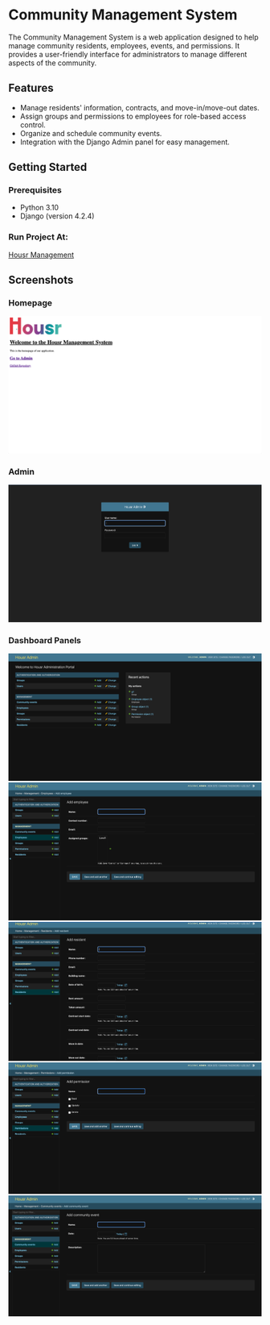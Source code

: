  # Community Management System

The Community Management System is a web application designed to help manage community residents, employees, events, and permissions. It provides a user-friendly interface for administrators to manage different aspects of the community.

## Features

- Manage residents' information, contracts, and move-in/move-out dates.
- Assign groups and permissions to employees for role-based access control.
- Organize and schedule community events.
- Integration with the Django Admin panel for easy management.

## Getting Started

### Prerequisites

- Python 3.10
- Django (version 4.2.4)

### Run Project At:
[Housr Management](http://yagyansh.pythonanywhere.com/)

## Screenshots
### Homepage
![Homepage](images/homepage.png)
### Admin
![Admin Panel](images/admin_panel.png)
### Dashboard Panels
![Admin Dashboard](images/dash.png)
![Employee Panel](images/employee.png)
![Resident Panel](images/resident_panel.png)
![Create Permissions Panel](images/permission.png)
![Community Event Panel](images/event.png)

